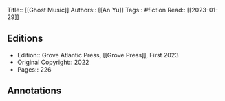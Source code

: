Title:: [[Ghost Music]]
Authors:: [[An Yu]]
Tags:: #fiction 
Read:: [[2023-01-29]]

## Editions
- Edition:: Grove Atlantic Press, [[Grove Press]], First 2023 
- Original Copyright:: 2022
- Pages:: 226

## Annotations
